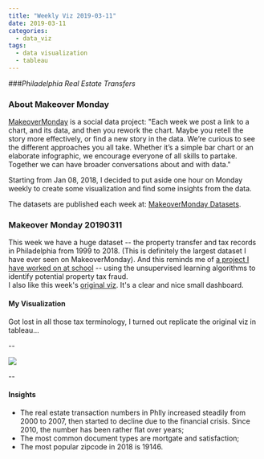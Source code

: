 ```yaml
---
title: "Weekly Viz 2019-03-11"
date: 2019-03-11
categories:
  - data_viz
tags:
  - data visualization
  - tableau
---
```


###*Philadelphia Real Estate Transfers*


### About Makeover Monday

[MakeoverMonday](http://www.makeovermonday.co.uk/) is a social data project:
"Each week we post a link to a chart, and its data, and then you rework the chart.
Maybe you retell the story more effectively, or find a new story in the data.
We’re curious to see the different approaches you all take. Whether it’s a simple bar chart or an elaborate infographic, we encourage everyone of all skills to partake.
Together we can have broader conversations about and with data."

Starting from Jan 08, 2018, I decided to put aside one hour on Monday weekly to create some visualization and find some insights from the data.

The datasets are published each week at: [MakeoverMonday Datasets](http://www.makeovermonday.co.uk/data/).

### Makeover Monday 20190311

This week we have a huge dataset -- the property transfer and tax records in Philadelphia from 1999 to 2018. (This is definitely the largest dataset I have ever seen on MakeoverMonday). And this reminds me of [a project I have worked on at school](https://github.com/yudong-94/Unsupervised-Fraud-Detection-Algorithm) -- using the unsupervised learning algorithms to identify potential property tax fraud.   
I also like this week's [original viz](https://data.phila.gov/visualizations/real-estate-transfers). It's a clear and nice small dashboard.  

#### My Visualization

Got lost in all those tax terminology, I turned out replicate the original viz in tableau... 

--  

<div class='tableauPlaceholder' id='viz1552360295395' style='position: relative'>
<noscript><a href='#'>
  <img alt=' ' src='https:&#47;&#47;public.tableau.com&#47;static&#47;images&#47;Ma&#47;MakeOverMonday20190311_15523591256140&#47;PhllyRealEstate&#47;1_rss.png' style='border: none' />
</a></noscript>
<object class='tableauViz'  style='display:none;'>
  <param name='host_url' value='https%3A%2F%2Fpublic.tableau.com%2F' />
  <param name='embed_code_version' value='3' /> 
  <param name='site_root' value='' />
  <param name='name' value='MakeOverMonday20190311_15523591256140&#47;PhllyRealEstate' />
  <param name='tabs' value='no' />
  <param name='toolbar' value='yes' />
  <param name='static_image' value='https:&#47;&#47;public.tableau.com&#47;static&#47;images&#47;Ma&#47;MakeOverMonday20190311_15523591256140&#47;PhllyRealEstate&#47;1.png' />
  <param name='animate_transition' value='yes' />
  <param name='display_static_image' value='yes' />
  <param name='display_spinner' value='yes' />
  <param name='display_overlay' value='yes' />
  <param name='display_count' value='yes' />
  <param name='filter' value='publish=yes' />
</object></div>               
<script type='text/javascript'>          
  var divElement = document.getElementById('viz1552360295395');      
  var vizElement = divElement.getElementsByTagName('object')[0];     
  vizElement.style.width='800px';vizElement.style.height='827px';   
  var scriptElement = document.createElement('script');           
  scriptElement.src = 'https://public.tableau.com/javascripts/api/viz_v1.js';    
  vizElement.parentNode.insertBefore(scriptElement, vizElement);                
</script>  

--  

#### Insights
* The real estate transaction numbers in Phlly increased steadily from 2000 to 2007, then started to decline due to the financial crisis. Since 2010, the number has been rather flat over years;  
* The most common document types are mortgate and satisfaction;  
* The most popular zipcode in 2018 is 19146.  

